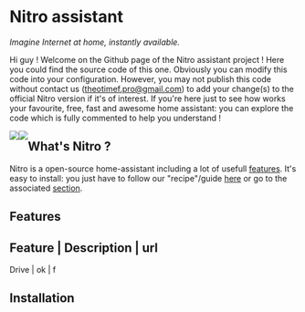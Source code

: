 # __Nitro__ assistant
*Imagine Internet at home, instantly available.*

Hi guy ! Welcome on the Github page of the Nitro assistant project ! Here you could find the source code of this one. Obviously you can modify this code into your configuration. However, you may not publish this code without contact us (theotimef.pro@gmail.com) to add your change(s) to the official Nitro version if it's of interest. If you're here just to see how works your favourite, free, fast and awesome home assistant: you can explore the code which is fully commented to help you understand !

<a href="https://creativecommons.org/licenses/by-nc-nd/4.0/">
  <img src="https://licensebuttons.net/l/by-nc-nd/4.0/88x31.png" style="float: left;">  
</a>

<a href="https://nitroapp.netlify.com/">
  <img src="https://img.shields.io/website?down_message=down&label=nitro.rf.gd&up_message=online&url=https%3A%2F%2Fnitroapp.netlify.com" style="float: left;">  
</a>

## What's Nitro ?
Nitro is a open-source home-assistant including a lot of usefull [features](#Features). It's easy to install: you just have to follow our "recipe"/guide [here](https://nitroapp.netlify.com/install) or go to the associated [section](#installation).

## Features
Feature | Description | url
----------------------------
Drive | ok | f

## Installation 
